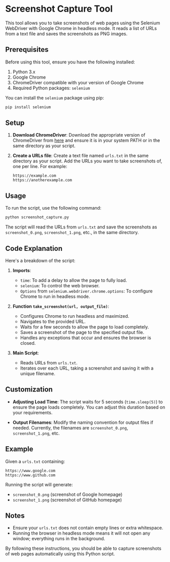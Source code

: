 # Screenshot Capture Tool

This tool allows you to take screenshots of web pages using the Selenium WebDriver with Google Chrome in headless mode. It reads a list of URLs from a text file and saves the screenshots as PNG images.

## Prerequisites

Before using this tool, ensure you have the following installed:

1. Python 3.x
2. Google Chrome
3. ChromeDriver compatible with your version of Google Chrome
4. Required Python packages: `selenium`

You can install the `selenium` package using pip:

```bash
pip install selenium
```

## Setup

1. **Download ChromeDriver**: Download the appropriate version of ChromeDriver from [here](https://sites.google.com/a/chromium.org/chromedriver/downloads) and ensure it is in your system PATH or in the same directory as your script.

2. **Create a URLs file**: Create a text file named `urls.txt` in the same directory as your script. Add the URLs you want to take screenshots of, one per line. For example:
    ```
    https://example.com
    https://anotherexample.com
    ```

## Usage

To run the script, use the following command:

```bash
python screenshot_capture.py
```

The script will read the URLs from `urls.txt` and save the screenshots as `screenshot_0.png`, `screenshot_1.png`, etc., in the same directory.

## Code Explanation

Here's a breakdown of the script:

1. **Imports**:
    - `time`: To add a delay to allow the page to fully load.
    - `selenium`: To control the web browser.
    - `Options` from `selenium.webdriver.chrome.options`: To configure Chrome to run in headless mode.

2. **Function `take_screenshot(url, output_file)`**:
    - Configures Chrome to run headless and maximized.
    - Navigates to the provided URL.
    - Waits for a few seconds to allow the page to load completely.
    - Saves a screenshot of the page to the specified output file.
    - Handles any exceptions that occur and ensures the browser is closed.

3. **Main Script**:
    - Reads URLs from `urls.txt`.
    - Iterates over each URL, taking a screenshot and saving it with a unique filename.

## Customization

- **Adjusting Load Time**: The script waits for 5 seconds (`time.sleep(5)`) to ensure the page loads completely. You can adjust this duration based on your requirements.

- **Output Filenames**: Modify the naming convention for output files if needed. Currently, the filenames are `screenshot_0.png`, `screenshot_1.png`, etc.

## Example

Given a `urls.txt` containing:
```
https://www.google.com
https://www.github.com
```

Running the script will generate:
- `screenshot_0.png` (screenshot of Google homepage)
- `screenshot_1.png` (screenshot of GitHub homepage)

## Notes

- Ensure your `urls.txt` does not contain empty lines or extra whitespace.
- Running the browser in headless mode means it will not open any window; everything runs in the background.

By following these instructions, you should be able to capture screenshots of web pages automatically using this Python script.
